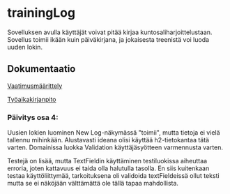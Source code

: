 # trainingLog
Sovelluksen avulla käyttäjät voivat pitää kirjaa kuntosaliharjoittelustaan. Sovellus toimii ikään kuin päiväkirjana, ja jokaisesta treenistä voi luoda uuden lokin.

## Dokumentaatio
[Vaatimusmäärittely](https://github.com/ktatu/ohjtekniikka/blob/master/dokumentaatio/vaatimusmaarittely.md)

[Työaikakirjanpito](https://github.com/ktatu/ohjtekniikka/blob/master/dokumentaatio/tuntikirjanpito.md)

### Päivitys osa 4:
Uusien lokien luominen New Log-näkymässä "toimii", mutta tietoja ei vielä tallennu mihinkään. Alustavasti ideana olisi käyttää h2-tietokantaa tätä varten. Domainissa luokka Validation käyttäjäsyötteen varmennusta varten.

Testejä on lisää, mutta TextFieldin käyttäminen testiluokissa aiheuttaa erroria, joten kattavuus ei taida olla halutulla tasolla. En siis kuitenkaan testaa käyttöliittymää, tarkoituksena oli validoida textFieldeissä ollut teksti mutta se ei näköjään välttämättä ole tällä tapaa mahdollista.
